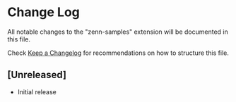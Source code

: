 # Change Log

All notable changes to the "zenn-samples" extension will be documented in this file.

Check [Keep a Changelog](http://keepachangelog.com/) for recommendations on how to structure this file.

## [Unreleased]

- Initial release
